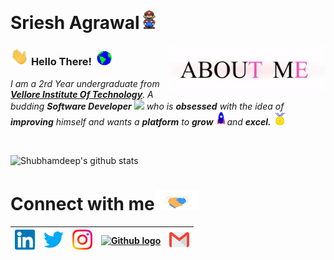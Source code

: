 # Sriesh Agrawal<img src="https://github.com/Srezzx/Srezzx/blob/master/Assets/Mario_Hello_Big.gif" width="30px">

<img align="right" alt="PC GIF" src="https://github.com/Srezzx/Srezzx/blob/master/Assets/aboutme.gif" width="250" />

### <img src="https://github.com/Srezzx/Srezzx/blob/master/Assets/Hi.gif" width="29px"> **Hello There!** &nbsp;<img src="https://github.com/Srezzx/Srezzx/blob/master/Assets/Earth.gif" width="24px">

<p>
  <em>
    I am a 2rd Year undergraduate from <a href="https://vit.ac.in/"> <b>Vellore Institute Of Technology</b></a>.  
    A budding <b>Software Developer</b> <img src="https://github.com/TheDudeThatCode/TheDudeThatCode/blob/master/Assets/Developer.gif" width="30px"> who is <b>obsessed</b> with the idea of <b>improving</b> himself and wants a <b>platform</b> to 
    <b>grow</b> <img src="https://github.com/Srezzx/Srezzx/blob/master/Assets/Rocket.gif" width="18px">and 
    <b>excel.</b> <img src="https://github.com/Srezzx/Srezzx/blob/master/Assets/Medal.gif" width="20px">
  </em>  
</p>
<br>

![Shubhamdeep's github stats](https://github-readme-stats.vercel.app/api?username=TheDudeThatCode&show_icons=true&hide_border=true)




# Connect with me<img src="https://github.com/Srezzx/Srezzx/blob/master/Assets/Handshake.gif" height="32px">



| [<img src="https://github.com/Srezzx/Srezzx/blob/master/Assets/Linkedin.svg" alt="Linkedin Logo" width="32">](https://linkedin.com/in/sriesh-agrawal-5b2bb0190/) | [<img src="https://github.com/Srezzx/Srezzx/blob/master/Assets/Twitter.svg" alt="Twitter Logo" width="32">](https://twitter.com/Sriesh_Agrawal) | [<img src="https://github.com/Srezzx/Srezzx/blob/master/Assets/Instagram.svg" alt="instagram logo" width="32">](https://www.instagram.com/imsrezz/) | [<img src="https://cdn.svgporn.com/logos/github-icon.svg" alt="Github logo" width="34">](https://github.com/Srezzx) | [<img src="https://github.com/Srezzx/Srezzx/blob/master/Assets/Gmail.svg" alt="Gmail logo" height="32">](mailto:agrawalsriesh1203@gmail.com)
|:---:|:---:|:---:|:---:|:---:|

<br>
<br>


<!--
**Srezzx/Srezzx** is a ✨ _special_ ✨ repository because its `README.md` (this file) appears on your GitHub profile.

Here are some ideas to get you started:

- 🔭 I’m currently working on ...
- 🌱 I’m currently learning ...
- 👯 I’m looking to collaborate on ...
- 🤔 I’m looking for help with ...
- 💬 Ask me about ...
- 📫 How to reach me: ...
- 😄 Pronouns: ...
- ⚡ Fun fact: ...
-->
